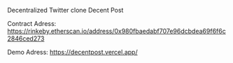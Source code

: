 Decentralized Twitter clone Decent Post

Contract Adress:
https://rinkeby.etherscan.io/address/0x980fbaedabf707e96dcbdea69f6f6c2846ced273

Demo Adress: 
https://decentpost.vercel.app/
